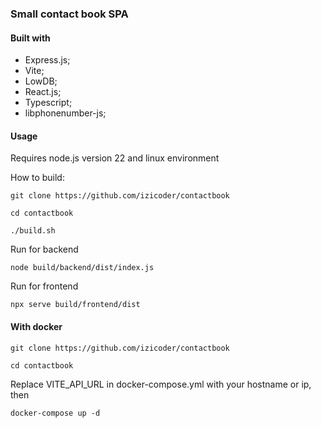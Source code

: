 ### Small contact book SPA

#### Built with

-   Express.js;
-   Vite;
-   LowDB;
-   React.js;
-   Typescript;
-   libphonenumber-js;

#### Usage

Requires node.js version 22 and linux environment

How to build:

`git clone https://github.com/izicoder/contactbook`

`cd contactbook`

`./build.sh`

Run for backend

`node build/backend/dist/index.js`

Run for frontend

`npx serve build/frontend/dist`

#### With docker

`git clone https://github.com/izicoder/contactbook`

`cd contactbook`

Replace VITE_API_URL in docker-compose.yml with your hostname or ip, then

`docker-compose up -d`
